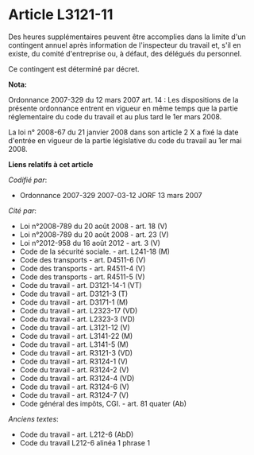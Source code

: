 # Article L3121-11

Des heures supplémentaires peuvent être accomplies dans la limite d'un contingent annuel après information de l'inspecteur du
travail et, s'il en existe, du comité d'entreprise ou, à défaut, des délégués du personnel.

Ce contingent est déterminé par décret.

**Nota:**

Ordonnance 2007-329 du 12 mars 2007 art. 14 : Les dispositions de la présente ordonnance entrent en vigueur en même temps que
la partie réglementaire du code du travail et au plus tard le 1er mars 2008. 

La loi n° 2008-67 du 21 janvier 2008 dans son article 2 X a fixé la date d'entrée en vigueur de la partie législative du code
du travail au 1er mai 2008.

**Liens relatifs à cet article**

_Codifié par_:

  - Ordonnance 2007-329 2007-03-12 JORF 13 mars 2007

_Cité par_:

  - Loi n°2008-789 du 20 août 2008 - art. 18 (V)
  - Loi n°2008-789 du 20 août 2008 - art. 23 (V)
  - Loi n°2012-958 du 16 août 2012 - art. 3 (V)
  - Code de la sécurité sociale. - art. L241-18 (M)
  - Code des transports - art. D4511-6 (V)
  - Code des transports - art. R4511-4 (V)
  - Code des transports - art. R4511-5 (V)
  - Code du travail - art. D3121-14-1 (VT)
  - Code du travail - art. D3121-3 (T)
  - Code du travail - art. D3171-1 (M)
  - Code du travail - art. L2323-17 (VD)
  - Code du travail - art. L2323-3 (VD)
  - Code du travail - art. L3121-12 (V)
  - Code du travail - art. L3141-22 (M)
  - Code du travail - art. L3141-5 (M)
  - Code du travail - art. R3121-3 (VD)
  - Code du travail - art. R3124-1 (V)
  - Code du travail - art. R3124-2 (V)
  - Code du travail - art. R3124-4 (VD)
  - Code du travail - art. R3124-6 (V)
  - Code du travail - art. R3124-7 (V)
  - Code général des impôts, CGI. - art. 81 quater (Ab)

_Anciens textes_:

  - Code du travail - art. L212-6 (AbD)
  - Code du travail L212-6 alinéa 1 phrase 1
